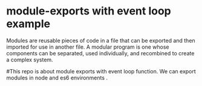 # module-exports with event loop example
Modules are reusable pieces of code in a file that can be exported and then imported for use in another file.
A modular program is one whose components can be separated, used individually, and recombined to create a complex system.

#This repo is about module exports with event loop function.
We can export modules in node and es6 environments . 

